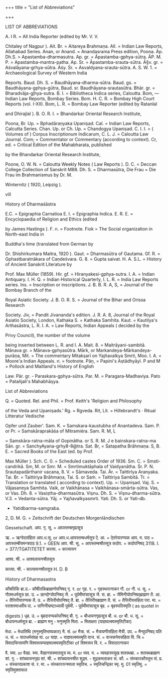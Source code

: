 +++
title = "List of Abbreviations"

+++

LIST OF ABBREVIATIONS 

A. I R. = All India Reporter (edited by Mr. V. V. 

Chitaley of Nagpur ). Ait. Br. = Aitareya Brahmaṇa. All. = Indian Law Reports, Allahabad Series. Anan, or Anand. = Anandasrama Press edition, Poona. Āp. Dh.S. > Apastamba-dharmasutra. Ap. gr. = Āpastamba-gphya-sūtra. ĀP. M. P. = Apastamba-mantra-patha. Ap. Sr. = Āpastamba-srauta-sūtra. Ā§v. gr. = Aśvalāyana-grhya-sūtra. Āśy. Śr. = Asvaldyana-srauta-sūtra. A. S. W. 1. = Archaeological Survey of Western India 

Reports. Baud. Dh. S. = Baudhāyana-dharma-sūtra. Baud. gs. = Baudhāyana-gphya-gūtra, Baud. sr. Baudhāyana-srautasūtra. Bhār. gr. = Bharadvāja-gļhya-sutra. B. I. = Bibliotheca Indica series, Caloutta. Bom, — Indian Law Reports, Bombay Series. Bom. H. C. R. = Bombay High Court Reports (vol. I-XII). Bom, L. R. = Bombay Law Reporter (edited by Ratanlal 

and Dhirajlal ). B. O. R. I. = Bhandarkar Oriental Research Institute, 

Poona, Br. Up. = Bphadāraṇyaka Upaniṣad. Cal. = Indian Law Reports, Calcutta Series. Chan. Up. or Ch. Up. = Chandogya Upaniṣad. C. I. I. = ( Volumes of ) Corpus Inscriptionum Indicarum, C. L. J. = Caloutta Law Journal. Com; = Commentator or Commentary (according to context). Cr, ed. = Critical Edition of the Mahabharata, published 

by the Bhandarkar Oriental Research Institute, 

Poone, O. W. N. = Caloutta Weekly Notes ( Law Reports ). D. C. = Deccan College Collection of Sanskrit M88. Dh. S. = Dharmasūtra, Die Frau = Die Frau im Brahmanismus by Dr. M. 

Winternitz ( 1920, Leipzig ). 

vill 

History of Dharmaśāstra 

E.C. = Epigraphia Carnatioa E. I. = Epigraphia Indica. E. R. E. = Encyclopaedia of Religion and Ethics (edited 

by James Hastings ). F. n. = Footnote. Fiok = The Social organization in North-east India in 

Buddha's time (translated from German by 

Dr. Shishirkumara Maitra, 1920 ). Gaut. = Dharmasūtra of Gautama. Gf. R. = Gphastbaratnākara of Caṇdeśvara. G. 8. = Gupta saivat. H. A. S.L. = History of Ancient Sanskrit Literature by 

Prof. Max Müller (1859). Hir. gf. = Hiranyakesi-gphya-sutra. I. A. = Indian Antiquary. I. H. Q. = Indian Historical Quarterly, I. L. R. = India Law Reports series. Ins. = Inscription or inscriptions. J. B. B. R. A, S, = Journal of the Bombay Branch of the 

Royal Asiatic Society. J. B. O. R. S. = Journal of the Bihar and Orissa Research 

Society. Jiv, = Pandit Jivananda's edition. J. R. A. 8, Journal of the Royal Asiatio Society, London, Kathaka S. = Kathaka Samhita. Kaut. = Kautilya's Arthasāstra, L. R. I. A. = Law Reports, Indian Appeals ( decided by the 

Privy Council), the number of the volume 

being inserted between L. R. and I. A. Mait. 8. = Maitrāyani-sambitā. Mānava gr. = Mānava-gphyasūtra. Mārk, or Markandeya-Mārkandeya-purāṇa, Mit. = The commentary Mitakṣarī on Yajñavalkya Smrti, Moo. I. A. = Moore'a Indian Appeals. n. = footnote. Pāṇ, = Papini's Aṣtādhyāyl. P and M = Pollock and Maitland's History of English 

Law. Pār. gr. - Paraskara-gphya-sūtra. Par. M. = Paragara-Madhaviya. Pato = Patañjali's Mahabhāṣya. 

List of Abbreviations 

Q. = Quoted. Rel. and Phil. = Prof. Keith's 'Religion and Philosophy 

of the Veda and Upaniṣads.' Rg. = Rgveda. Rit, Lit. = Hillebrandt's · Ritual Litteratur Vedische 

Opfer und Zauber'. Sam. K. = Samskara-kaustubha of Anantadeva. Sam. P. or Pr. = Saṁskāraprakāśa of Mitramiéra. Sam. R. M, L 

= Samskāra-ratna-māla of Gopinātha. or S. R. M. J e bainskara-ratna-ma Sān. gr. = SanchyAyana-grhy8-8@tra. Sat. Br, = Śatapatha Brāhmaṇa. S, B. E. = Sacred Books of the East (ed. by Prof. 

Max Müller ). Sch. C. 0. = Scheduled castes Order of 1936. Sm. C. = Smsti-candrikā. Sm, M. or Smr. M. = Smrtimuktāphala of Vaidyanātha. Śr. P. N. Srautapadārthanir vacana, 8. V. = Sāmaveda. Tai. Ār. = Taittirlya Aranyaka. Tai. Br. = Taittiriya Brāhmaṇa, Tai. S. or Saṁ. = Taittiriya Sambitā. Tr. = Translation or translated ( according to context). Up. =: Upaniṣad. Vaj. S. = Vājasaneya Samhita. Vaik, or Vaikhānasa = Vaikhānasa-smārta-sūtra. Vas, or Vas. Dh. 8. = Vasiṣtha-dharmasūtra. Viṣnu. Dh. S. = Viṣnu-dharma-sūtra. V.3. = Vedanta-sūtra. Yāj. = Yajñavalkyasmrti. Yati. Dh. S. or Yati-db. 

* Yatidbarma-samgraba. 

2, D. M. G. = Zeitschrift der Deutschen Morgenlāndischen 

Gesselschaft. आप. गृ. सू. = आपस्तम्बगृह्यसूत्र 

ऋ. = ऋग्वेदसंहिता आप.ध.सू. or आप.ध.आपस्तम्बधर्मसूत्र ऐ. आ. = ऐतरेयारण्यक आप. म. पाठ = आपस्तम्बीयमन्त्रपाठ 9.1. = GEEN आप. श्री. सू. = आपस्तम्बश्रौतसूत्र कठोप. = कठोपनिषद् 3118. I. = 377/TGATITETET कात्या. = कात्यायन 

आश्व. श्री. = आश्वलायनश्रौतसूत्र 

कात्या. श्री. - कात्यायनश्रौतसूत्र H. D. B 

History of Dharmasastra 

कौषतिकि ब्रा.उ.- कौषीतकिब्राह्मणोपनिषद् गृ. र. or गृह. र. = गृहस्थरत्नाकर गौ. or गौ. ध. सू. = गौतमधर्मसूत्र छा. उ. = छान्दोग्योपनिषद् जै. = पूर्वमीमांसासूत्र जै. स. ब्रा. = जैमिनीयोपनिषद्ब्राह्मण तै. आ. = तैत्तिरीयारण्यक तै. उ. = तैत्तिरीयोपनिषद् तै. ब्रा. = तैत्तिरीयब्राह्मण तै. सं. = तैत्तिरीयसंहिता परा. मा. = पराशरमाधवीय पा. = पाणिनीयाष्टाध्यायी पूर्वमी. - पूर्वमीमांसासूत्र बृह. = बृहस्पतिस्मृति ( as quotel in 

digests ) धृह. उ. = बृहदारण्यकोपनिषद् बौ. गृ. = बौधायनगृह्यसूत्र बौ. ध. or बौ. ध. सू. = बौधायनधर्मसूत्र ब्रा. - ब्राह्मण मनु - मनुस्मृति मिता. = मिताक्षरा (याज्ञवल्क्यस्मृतिटीका) 

मेधा. = मेधातिथि (मनुस्मृतिभाष्यकार) मै. सं. or मैत्रा. सं. = मैत्रायणीसंहिता मैत्री. उप. = मैन्युपनिषद् यति ध. सं. = यातधर्मसंग्रह या. or याज्ञ. = याज्ञवल्क्यस्मृति वाज. सं. = वाजसनेयसंहिता वि. चि = विवादचिन्तामणि विश्वरूपम्याज्ञवल्क्यस्मृतिटीका of विश्वरूप वि. र. = विवादरत्नाकर 

वै. स्मा. or वैखा. स्मा. वैखानसस्मातसूत्र व्य. म. or व्यव. म. = व्यवहारमयूख शतपथब्रा. = शतपथब्राह्मण शां. गृ. - शांख्यायनगृह्य शां. श्री. = शांख्यायनश्रीत शुद्रम. - शुद्रकमलाकर सं. कौ. = संस्कारकौस्तुभ सं. प्र. = संस्कारप्रकाश सं. र. मा. = संस्काररत्नमाला स्मृतिच. = स्मृतिचन्द्रिका स्मृ. मु. 01 स्मृतिमु. = स्मृतिमुक्ताफल 
